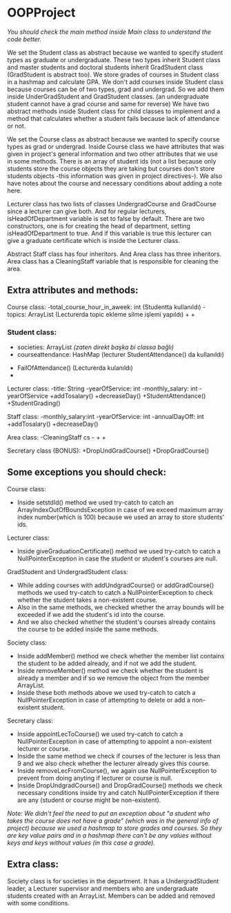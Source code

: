 # OOPProject

*You should check the main method inside Main class to understand the code better.*

We set the Student class as abstract because we wanted to specify student types as graduate or undergraduate. 
These two types inherit Student class and master students and doctoral students inherit GradStudent class (GradStudent is abstract too).
We store grades of courses in Student class in a hashmap and calculate GPA.
We don't add courses inside Student class because courses can be of two types, grad and undergrad. So we add them inside UnderGradStudent and GradStudent classes. (an undergraduate student cannot have a grad course and same for reverse)
We have two abstract methods inside Student class for child classes to implement and a method that calculates whether a student fails because lack of attendance or not.

We set the Course class as abstract because we wanted to specify course types as grad or undergrad.
Inside Course class we have attributes that was given in project's general information and two other attributes that we use in some methods.
There is an array of student ids (not a list because only students store the course objects they are taking but courses don't store students objects -this information was given in project directives-).
We also have notes about the course and necessary conditions about adding a note here.

Lecturer class has two lists of classes UndergradCourse and GradCourse since a lecturer can give both.
And for regular lecturers, isHeadOfDepartment variable is set to false by default. 
There are two constructors, one is for creating the head of department, setting  isHeadOfDepartment to true.
And if this variable is true this lecturer can give a graduate certificate which is inside the Lecturer class.

Abstract Staff class has four inheritors. And Area class has three inheritors.
Area class has a CleaningStaff variable that is responsible for cleaning the area.

## Extra attributes and methods:

Course class:
    -total_course_hour_in_aweek: int        (Studentta kullanıldı)
    -topics: ArrayList                      (Lecturerda topic ekleme silme işlemi yapıldı)
    +
    +

### Student class:
- societies: ArrayList       *(zaten direkt başka bi classa bağlı)*
- courseattendance: HashMap  (lecturer StudentAttendance() da kullanıldı)
+ FailOfAttendance()         (Lecturerda kulanıldı)
+ 

Lecturer class:
    -title: String
    -yearOfService: int
    -monthly_salary: int
    -yearOfService
    +addTosalary()
    +decreaseDay()
    +StudentAttendance()
    +StudentGrading()

Staff class:
    -monthly_salary:int
    -yearOfService: int
    -annualDayOff: int
    +addTosalary()
    +decreaseDay()

Area class:
    -CleaningStaff cs
    -
    +
    +

Secretary class (BONUS):
    +DropUndGradCourse()
    +DropGradCourse()
    


## Some exceptions you should check:

Course class:

- Inside setstdId() method we used try-catch to catch an ArrayIndexOutOfBoundsException in case of we exceed maximum array index number(which is 100) because we used an array to store students' ids. 

Lecturer class:

- Inside giveGraduationCertificate() method we used try-catch to catch a NullPointerException in case the student or student's courses are null.

GradStudent and UndergradStudent class:

- While adding courses with addUndgradCourse() or addGradCourse() methods  we used try-catch to catch a NullPointerException to check whether the student takes a non-existent course.
- Also in the same methods, we checked whether the array bounds will be exceeded if we add the student's id into the course.
- And we also checked whether the student's courses already contains the course to be added inside the same methods.

Society class:

- Inside addMember() method we check whether the member list contains the student to be added already, and if not we add the student.
- Inside removeMember() method we check whether the student is already a member and if so we remove the object from the member ArrayList.
- Inside these both methods above we used try-catch to catch a NullPointerException in case of attempting to delete or add a non-existent student.

Secretary class:

- Inside appointLecToCourse() we used try-catch to catch a NullPointerException in case of attempting to appoint a non-existent lecturer or course.
- Inside the same method we check if courses of the lecturer is less than 9 and we also check whether the lecturer already gives this course.
- Inside removeLecFromCourse(), we again use NullPointerException to prevent from doing anyting if lecturer or course is null.
- Inside DropUndgradCourse() and DropGradCourse() methods we check necessary conditions inside try and catch NullPointerException if there are any (student or course might be non-existent).

*Note: We didn't feel the need to put an exception about "a student who takes the course does not have a grade" (which was in the general info of project) because we used a hashmap to store grades and courses.
So they are key value pairs and in a hashmap there can't be any values without keys and keys without values (in this case a grade).*

## Extra class:

Society class is for societies in the department. 
It has a UndergradStudent leader, a Lecturer supervisor and members who are undergraduate students created with an ArrayList. 
Members can be added and removed with some conditions.












